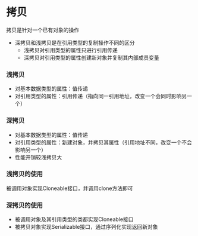 # 拷贝

拷贝是针对一个已有对象的操作

- 深拷贝和浅拷贝是在引用类型的复制操作不同的区分
   - 浅拷贝对引用类型的属性只进行引用传递
   - 深拷贝对引用类型的属性创建新对象并复制其内部成员变量
<a name="uKvRj"></a>
### 浅拷贝

- 对基本数据类型的属性：值传递
- 对引用类型的属性：引用传递（指向同一引用地址，改变一个会同时影响另一个）
<a name="fgUWp"></a>
### 深拷贝

- 对基本数据类型的属性：值传递
- 对引用类型的属性：新建对象，并拷贝其属性（引用地址不同，改变一个不会影响另一个）
- 性能开销较浅拷贝大



<a name="XdRyO"></a>
### 浅拷贝的使用
被调用对象实现Cloneable接口，并调用clone方法即可
<a name="QgLnM"></a>
### 深拷贝的使用

- 被调用对象及其引用类型的类都实现Cloneable接口
- 被拷贝对象实现Serializable接口，通过序列化实现返回新对象
